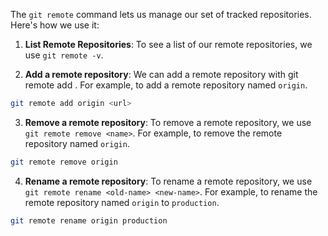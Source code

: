 The `git remote` command lets us manage our set of tracked repositories. Here's how we use it:

1. **List Remote Repositories**: To see a list of our remote repositories, we use `git remote -v`.

2. **Add a remote repository**: We can add a remote repository with git remote add <name> <url>. For example, to add a remote repository named `origin`.

```bash
git remote add origin <url>
```

3. **Remove a remote repository**: To remove a remote repository, we use `git remote remove <name>`. For example, to remove the remote repository named `origin`.

```bash
git remote remove origin
```

4. **Rename a remote repository**: To rename a remote repository, we use `git remote rename <old-name> <new-name>`. For example, to rename the remote repository named `origin` to `production`.

```bash
git remote rename origin production
```

